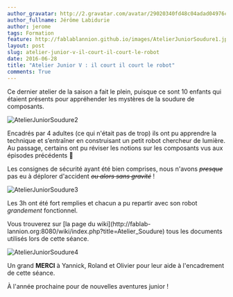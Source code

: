 ```yaml
---
author_gravatar: http://2.gravatar.com/avatar/29020340fd48c04adad04976cb909b4f?s=96&d=mm&r=g
author_fullname: Jérôme Labidurie
author: jerome
tags: Formation
feature: http://fablablannion.github.io/images/AtelierJuniorSoudure1.jpeg
layout: post
slug: atelier-junior-v-il-court-il-court-le-robot
date: 2016-06-28
title: "Atelier Junior V : il court il court le robot"
comments: True
---
```

Ce dernier atelier de la saison a fait le plein, puisque ce sont 10 enfants
qui étaient présents pour appréhender les mystères de la soudure de
composants.

![AtelierJuniorSoudure2](http://fablablannion.github.io/images/AtelierJuniorSoudure2-300x169.jpeg)

Encadrés par 4 adultes (ce qui n'était pas de trop) ils ont pu apprendre la
technique et s’entraîner en construisant un petit robot chercheur de lumière.
Au passage, certains ont pu réviser les notions sur les composants vus aux
épisodes précédents 🙂

Les consignes de sécurité ayant été bien comprises, nous n'avons ~~_presque_~~
pas eu à déplorer d'accident _~~ou alors sans gravité~~_ !

![AtelierJuniorSoudure3](http://fablablannion.github.io/images/AtelierJuniorSoudure3-300x169.jpeg)

Les 3h ont été fort remplies et chacun a pu repartir avec son robot
_grandement_ fonctionnel.

Vous trouverez sur [la page du wiki](http://fablab-
lannion.org:8080/wiki/index.php?title=Atelier_Soudure) tous les documents
utilisés lors de cette séance.

![AtelierJuniorSoudure4](http://fablablannion.github.io/images/AtelierJuniorSoudure4-300x169.jpeg)

Un grand **MERCI** à Yannick, Roland et Olivier pour leur aide à l'encadrement
de cette séance.

À l'année prochaine pour de nouvelles aventures junior !


